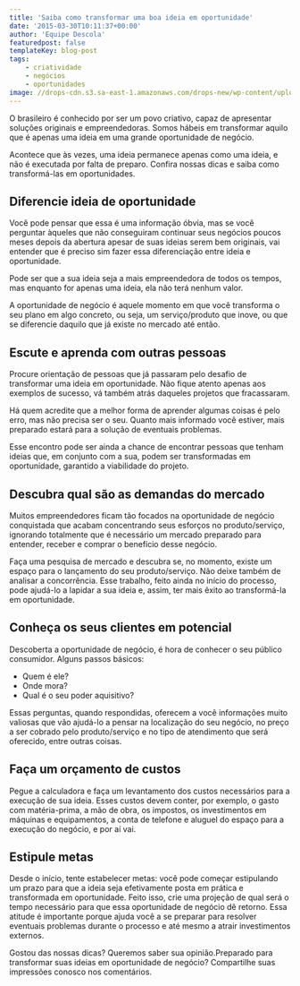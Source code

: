 ```yaml
---
title: 'Saiba como transformar uma boa ideia em oportunidade'
date: '2015-03-30T10:11:37+00:00'
author: 'Equipe Descola'
featuredpost: false
templateKey: blog-post
tags:
    - criatividade
    - negócios
    - oportunidades
image: //drops-cdn.s3.sa-east-1.amazonaws.com/drops-new/wp-content/uploads/2015/03/30101137/ideias_oportunidades-150x150.png
---
```

​O brasileiro é conhecido por ser um povo criativo, capaz de apresentar soluções originais e empreendedoras. Somos hábeis em transformar aquilo que é apenas uma ideia em uma grande oportunidade de negócio.

Acontece que às vezes, uma ideia permanece apenas como uma ideia, e não é executada por falta de preparo. Confira nossas dicas e saiba como transformá-las em oportunidades.

**Diferencie ideia de oportunidade**
------------------------------------

Você pode pensar que essa é uma informação óbvia, mas se você perguntar àqueles que não conseguiram continuar seus negócios poucos meses depois da abertura apesar de suas ideias serem bem originais, vai entender que é preciso sim fazer essa diferenciação entre ideia e oportunidade.

Pode ser que a sua ideia seja a mais empreendedora de todos os tempos, mas enquanto for apenas uma ideia, ela não terá nenhum valor.

A oportunidade de negócio é aquele momento em que você transforma o seu plano em algo concreto, ou seja, um serviço/produto que inove, ou que se diferencie daquilo que já existe no mercado até então.

**Escute e aprenda com outras pessoas**
---------------------------------------

Procure orientação de pessoas que já passaram pelo desafio de transformar uma ideia em oportunidade. Não fique atento apenas aos exemplos de sucesso, vá também atrás daqueles projetos que fracassaram.

Há quem acredite que a melhor forma de aprender algumas coisas é pelo erro, mas não precisa ser o seu. Quanto mais informado você estiver, mais preparado estará para a solução de eventuais problemas.

Esse encontro pode ser ainda a chance de encontrar pessoas que tenham ideias que, em conjunto com a sua, podem ser transformadas em oportunidade, garantido a viabilidade do projeto.

**Descubra qual são as demandas do mercado**
--------------------------------------------

Muitos empreendedores ficam tão focados na oportunidade de negócio conquistada que acabam concentrando seus esforços no produto/serviço, ignorando totalmente que é necessário um mercado preparado para entender, receber e comprar o benefício desse negócio.

Faça uma pesquisa de mercado e descubra se, no momento, existe um espaço para o lançamento do seu produto/serviço. Não deixe também de analisar a concorrência. Esse trabalho, feito ainda no início do processo, pode ajudá-lo a lapidar a sua ideia e, assim, ter mais êxito ao transformá-la em oportunidade.

**Conheça os seus clientes em potencial**
-----------------------------------------

Descoberta a oportunidade de negócio, é hora de conhecer o seu público consumidor. Alguns passos básicos:

- Quem é ele?
- Onde mora?
- Qual é o seu poder aquisitivo?

Essas perguntas, quando respondidas, oferecem a você informações muito valiosas que vão ajudá-lo a pensar na localização do seu negócio, no preço a ser cobrado pelo produto/serviço e no tipo de atendimento que será oferecido, entre outras coisas.

**Faça um orçamento de custos**
-------------------------------

Pegue a calculadora e faça um levantamento dos custos necessários para a execução de sua ideia. Esses custos devem conter, por exemplo, o gasto com matéria-prima, a mão de obra, os impostos, os investimentos em máquinas e equipamentos, a conta de telefone e aluguel do espaço para a execução do negócio, e por aí vai.

**Estipule metas**
------------------

Desde o início, tente estabelecer metas: você pode começar estipulando um prazo para que a ideia seja efetivamente posta em prática e transformada em oportunidade. Feito isso, crie uma projeção de qual será o tempo necessário para que essa oportunidade de negócio dê retorno. Essa atitude é importante porque ajuda você a se preparar para resolver eventuais problemas durante o processo e até mesmo a atrair investimentos externos.

Gostou das nossas dicas? Queremos saber sua opinião.Preparado para transformar suas ideias em oportunidade de negócio? Compartilhe suas impressões conosco nos comentários.